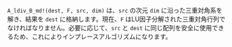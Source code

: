 `A_ldiv_B_md!(dest, F, src, dim)` は、`src` の次元 `dim` に沿った三重対角系を解き、結果を `dest` に格納します。現在、`F` はLU因子分解された三重対角行列でなければなりません。必要に応じて、`src` と `dest` に同じ配列を安全に使用できるため、これによりインプレースアルゴリズムになります。

